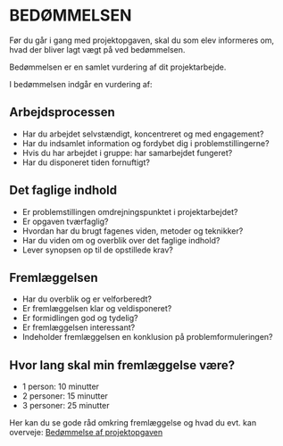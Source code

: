 
# BEDØMMELSEN

Før du går i gang med projektopgaven, skal du som elev informeres om, hvad der bliver lagt vægt på ved bedømmelsen.

Bedømmelsen er en samlet vurdering af dit projektarbejde.

I bedømmelsen indgår en vurdering af:
 ## Arbejdsprocessen

- Har du arbejdet selvstændigt, koncentreret og med engagement?
- Har du indsamlet information og fordybet dig i problemstillingerne?
- Hvis du har arbejdet i gruppe: har samarbejdet fungeret?
- Har du disponeret tiden fornuftigt? 

## Det faglige indhold

- Er problemstillingen omdrejningspunktet i projektarbejdet?
- Er opgaven tværfaglig?
- Hvordan har du brugt fagenes viden, metoder og teknikker?
- Har du viden om og overblik over det faglige indhold?
- Lever synopsen op til de opstillede krav?

## Fremlæggelsen

- Har du overblik og er velforberedt?
- Er fremlæggelsen klar og veldisponeret?
- Er formidlingen god og tydelig?
- Er fremlæggelsen interessant?
- Indeholder fremlæggelsen en konklusion på problemformuleringen?

## Hvor lang skal min fremlæggelse være?

- 1 person: 10 minutter
- 2 personer: 15 minutter
- 3 personer: 25 minutter

Her kan du se gode råd omkring fremlæggelse og hvad du evt. kan overveje:
[Bedømmelse af projektopgaven](https://emu.dk/grundskole/dansk/projektopgaven/fremlaeggelse-og-bedoemmelse)
